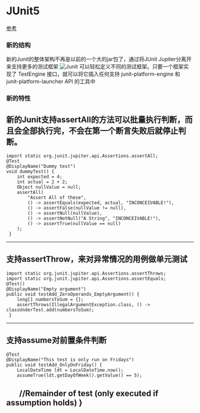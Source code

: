 JUnit5
=============
[参考](https://www.ibm.com/developerworks/cn/java/j-introducing-junit5-part1-jupiter-api/index.html)
### 新的结构
新的Junit的整体架构不再是以前的一个大的jar包了，通过将JUnit Jupiter分离开来支持更多的测试框架
![Junit](https://www.ibm.com/developerworks/cn/java/j-introducing-junit5-part1-jupiter-api/Figure-1.png)
可以轻松定义不同的测试框架。只要一个框架实现了 TestEngine 接口，就可以将它插入任何支持 junit-platform-engine 和 junit-platform-launcher API 的工具中
### 新的特性
新的Junit支持assertAll的方法可以批量执行判断，而且会全部执行完，不会在第一个断言失败后就停止判断。
---------------------------------------
    import static org.junit.jupiter.api.Assertions.assertAll;
    @Test
    @DisplayName("Dummy test")
    void dummyTest() {
        int expected = 4;
        int actual = 2 + 2;
        Object nullValue = null;
        assertAll(
            "Assert All of these",
            () -> assertEquals(expected, actual, "INCONCEIVABLE!"),
            () -> assertFalse(nullValue != null),
            () -> assertNull(nullValue),
            () -> assertNotNull("A String", "INCONCEIVABLE!"),
            () -> assertTrue(nullValue == null)
        );
     }
---------------------------------------
支持assertThrow，来对异常情况的用例做单元测试
---------------------------------------
    import static org.junit.jupiter.api.Assertions.assertThrows;
    import static org.junit.jupiter.api.Assertions.assertEquals;
    @Test()
    @DisplayName("Empty argument")
    public void testAdd_ZeroOperands_EmptyArgument() {
        long[] numbersToSum = {};
        assertThrows(IllegalArgumentException.class, () -> classUnderTest.add(numbersToSum);
     }
---------------------------------------        
支持assume对前置条件判断
---------------------------------------
    @Test
    @DisplayName("This test is only run on Fridays")
    public void testAdd_OnlyOnFriday() {
        LocalDateTime ldt = LocalDateTime.now();
        assumeTrue(ldt.getDayOfWeek().getValue() == 5);
        //Remainder of test (only executed if assumption holds)
        }
---------------------------------------   
    
